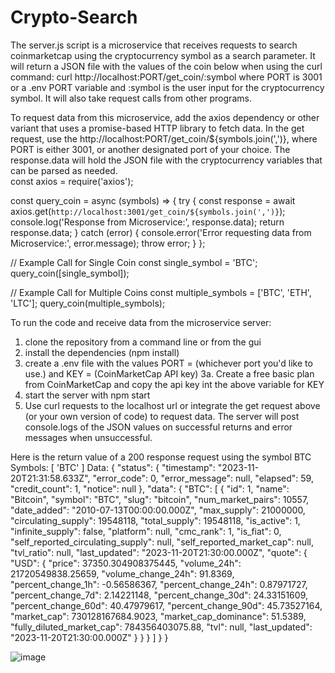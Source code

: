 # Crypto-Search
The server.js script is a microservice that receives requests to search coinmarketcap using the cryptocurrency symbol as a search parameter.  It will return a JSON file with the values of the coin below when using the curl command: curl http://localhost:PORT/get_coin/:symbol where PORT is 3001 or a .env PORT variable and :symbol is the user input for the cryptocurrency symbol. It will also take request calls from other programs. 

To request data from this microservice, add the axios dependency or other variant that uses a promise-based HTTP library to fetch data.  In the get request, use the http://localhost:PORT/get_coin/${symbols.join(',')}, where PORT is either 3001, or another designated port of your choice.  The response.data will hold the JSON file with the cryptocurrency variables that can be parsed as needed.  
const axios = require('axios');

const query_coin = async (symbols) => {
  try {
    const response = await axios.get(`http://localhost:3001/get_coin/${symbols.join(',')}`);
    console.log('Response from Microservice:', response.data);
    return response.data;
  } catch (error) {
    console.error('Error requesting data from Microservice:', error.message);
    throw error;
  }
};

// Example Call for Single Coin
const single_symbol = 'BTC';
query_coin([single_symbol]);

// Example Call for Multiple Coins
const multiple_symbols = ['BTC', 'ETH', 'LTC'];
query_coin(multiple_symbols);

To run the code and receive data from the microservice server: 
 1. clone the repository from a command line or from the gui
 2. install the dependencies (npm install)
 3. create a .env file with the values PORT = (whichever port you'd like to use.) and KEY = (CoinMarketCap API key)
   3a.  Create a free basic plan from CoinMarketCap and copy the api key int the above variable for KEY  
 5. start the server with npm start
 6. Use curl requests to the localhost url or integrate the get request above (or your own version of code) to request data. The server will post console.logs of the JSON values on successful returns and error messages when unsuccessful.  


Here is the return value of a 200 response request using the symbol BTC
Symbols: [ 'BTC' ]
Data: {
  "status": {
    "timestamp": "2023-11-20T21:31:58.633Z",
    "error_code": 0,
    "error_message": null,
    "elapsed": 59,
    "credit_count": 1,
    "notice": null
  },
  "data": {
    "BTC": [
      {
        "id": 1,
        "name": "Bitcoin",
        "symbol": "BTC",
        "slug": "bitcoin",
        "num_market_pairs": 10557,
        "date_added": "2010-07-13T00:00:00.000Z",
        "max_supply": 21000000,
        "circulating_supply": 19548118,
        "total_supply": 19548118,
        "is_active": 1,
        "infinite_supply": false,
        "platform": null,
        "cmc_rank": 1,
        "is_fiat": 0,
        "self_reported_circulating_supply": null,
        "self_reported_market_cap": null,
        "tvl_ratio": null,
        "last_updated": "2023-11-20T21:30:00.000Z",
        "quote": {
          "USD": {
            "price": 37350.304908375445,
            "volume_24h": 21720549838.25659,
            "volume_change_24h": 91.8369,
            "percent_change_1h": -0.56586367,
            "percent_change_24h": 0.87971727,
            "percent_change_7d": 2.14221148,
            "percent_change_30d": 24.33151609,
            "percent_change_60d": 40.47979617,
            "percent_change_90d": 45.73527164,
            "market_cap": 730128167684.9023,
            "market_cap_dominance": 51.5389,
            "fully_diluted_market_cap": 784356403075.88,
            "tvl": null,
            "last_updated": "2023-11-20T21:30:00.000Z"
          }
        }
      }
    ]
  }
}

![image](https://github.com/alex-higham/Crypto-Search/assets/117798097/bf5cdc75-3a6f-4ef1-9342-1525d893afbf)


